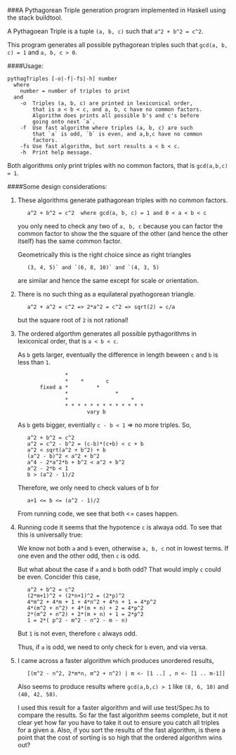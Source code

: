 ###A Pythagorean Triple generation program implemented in Haskell using the stack buildtool.

A Pythagoean Triple is a tuple `(a, b, c)` such that `a^2 + b^2 = c^2`.

This program generates all possible pythagorean triples such
that `gcd(a, b, c) = 1` and `a, b, c > 0`.

####Usage:
  ```
  pythagTriples [-o|-f|-fs|-h] number
    where
      number = number of triples to print
    and
      -o  Triples (a, b, c) are printed in lexiconical order,
          that is a < b < c, and a, b, c have no common factors.
          Algorithm does prints all possible b's and c's before
          going onto next `a`.
      -f  Use fast algorithm where triples (a, b, c) are such
          that `a` is odd, `b` is even, and a,b,c have no common
          factors.
      -fs Use fast algorithm, but sort results a < b < c.
      -h  Print help message.
  ```   
  Both algorithms only print triples with no common factors, that is `gcd(a,b,c) = 1`.

####Some design considerations:

  1. These algorithms generate pathagorean triples with no common
     factors.

     ```
        a^2 + b^2 = c^2  where gcd(a, b, c) = 1 and 0 < a < b < c
     ```
     you only need to check any two of `a, b, c` because you can factor
     the common factor to show the the square of the other (and
     hence the other itself) has the same common factor.

     Geometrically this is the right choice since as right triangles

     ```
        (3, 4, 5)` and `(6, 8, 10)` and `(4, 3, 5)
     ```
     are similar and hence the same except for scale or orientation.

  2. There is no such thing as a equilateral pyathogorean triangle.

     ```
        a^2 + a^2 = c^2 => 2*a^2 = c^2 => sqrt(2) = c/a
     ```

     but the square root of `2` is not rational!

  3. The ordered algorthm generates all possible pythagorithms in
     lexiconical order, that is `a < b < c`.

     As `b` gets larger, eventually the difference in length beween
     `c` and `b` is less than `1`.

     ```
                    *
                    *    *       c
            fixed a *         * 
                    *               *
                    *                    *
                    * * * * * * * * * * * * * 
                           vary b
     ```
     As `b` gets bigger, eventially `c - b < 1` => no more triples.
     So,
     ```
        a^2 + b^2 = c^2
        a^2 = c^2 - b^2 = (c-b)*(c+b) < c + b
        a^2 < sqrt(a^2 + b^2) + b
        (a^2 - b)^2 < a^2 + b^2
        a^4 - 2*a^2*b + b^2 < a^2 + b^2
        a^2 - 2*b < 1
        b > (a^2 - 1)/2
     ```
     Therefore, we only need to check values of b for
     ```
        a+1 <= b <= (a^2 - 1)/2
     ```
     From running code, we see that both <= cases happen.

  4. Running code it seems that the hypotence `c` is alwaya odd.
     To see that this is universally true:

     We know not both `a` and `b` even, otherwise `a, b, c` not in lowest
     terms.  If one even and the other odd, then `c` is odd.

     But what about the case if `a` and `b` both odd?  That would
     imply `c` could be even.  Concider this case,

     ```
        a^2 + b^2 = c^2
        (2*m+1)^2 + (2*n+1)^2 = (2*p)^2
        4*m^2 + 4*m + 1 + 4*n^2 + 4*n + 1 = 4*p^2
        4*(m^2 + n^2) + 4*(m + n) + 2 = 4*p^2
        2*(m^2 + n^2) + 2*(m + n) + 1 = 2*p^2
        1 = 2*( p^2 - m^2 - n^2 - m - n)
     ```
     But `1` is not even, therefore `c` always odd.

     Thus, if `a` is odd, we need to only check for `b` even, and via versa.

  5. I came across a faster algorithm which produces unordered results,
     ```
        [(m^2 - n^2, 2*m*n, m^2 + n^2) | m <- [1 ..] , n <- [1 .. m-1]]
     ```

     Also seems to produce results where `gcd(a,b,c) > 1`
     like `(8, 6, 10)` and `(40, 42, 58)`.

     I used this result for a faster algorithm and will use
     test/Spec.hs to compare the results.  So far the fast
     algorithm seems complete, but it not clear yet how far
     you have to take it out to ensure you catch all triples
     for a given a.  Also, if you sort the results of the fast
     algorithm, is there a point that the cost of sorting is
     so high that the ordered algorithm wins out?
